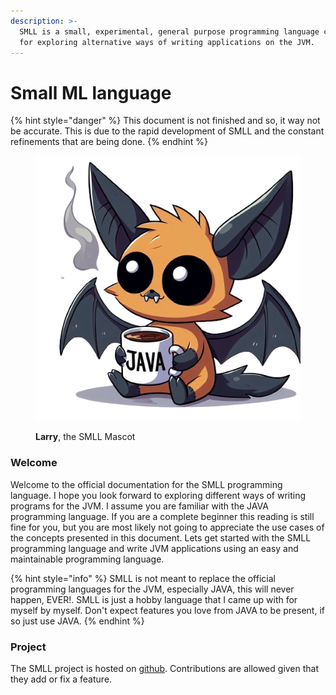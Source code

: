 ```yaml
---
description: >-
  SMLL is a small, experimental, general purpose programming language created
  for exploring alternative ways of writing applications on the JVM.
---
```


# Small ML language

{% hint style="danger" %}
This document is not finished and so, it way not be accurate. This is due to the rapid development of SMLL and the constant refinements that are being done.&#x20;
{% endhint %}

<figure><img src=".gitbook/assets/_bfbc2acb-e0df-470f-8cb4-ff6e3855fb45-removebg-preview.png" alt=""><figcaption><p><strong>Larry</strong>, the SMLL Mascot</p></figcaption></figure>

### Welcome

Welcome to the official documentation for the SMLL programming language. I hope you look forward to exploring different ways of writing programs for the JVM. I assume you are familiar with the JAVA programming language. If you are a complete beginner this reading is still fine for you, but you are most likely not going to appreciate the use cases of the concepts presented in this document. Lets get started with the SMLL programming language and write JVM applications using an easy and maintainable programming language.&#x20;

{% hint style="info" %}
SMLL is not meant to replace the official programming languages for the JVM, especially JAVA, this will never happen, EVER!. SMLL is just a hobby language that I came up with for myself by myself. Don't expect features you love from JAVA to be present, if so just use JAVA.&#x20;
{% endhint %}

### Project

The SMLL project is hosted on [github](https://github.com/hexaredecimal/ML). Contributions are allowed given that they add or fix a feature.&#x20;

